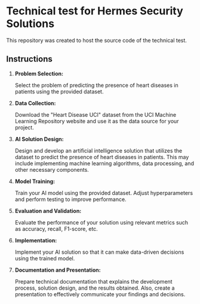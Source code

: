 # Technical test for Hermes Security Solutions 

This repository was created to host the source code of the technical test.

## Instructions

1. **Problem Selection:**

   Select the problem of predicting the presence of heart diseases in patients using the provided dataset.

2. **Data Collection:**

   Download the "Heart Disease UCI" dataset from the UCI Machine Learning Repository website and use it as the data source for your project.

3. **AI Solution Design:**

   Design and develop an artificial intelligence solution that utilizes the dataset to predict the presence of heart diseases in patients. This may include implementing machine learning algorithms, data processing, and other necessary components.

4. **Model Training:**

   Train your AI model using the provided dataset. Adjust hyperparameters and perform testing to improve performance.

5. **Evaluation and Validation:**

   Evaluate the performance of your solution using relevant metrics such as accuracy, recall, F1-score, etc.

6. **Implementation:**

   Implement your AI solution so that it can make data-driven decisions using the trained model.

7. **Documentation and Presentation:**

   Prepare technical documentation that explains the development process, solution design, and the results obtained. Also, create a presentation to effectively communicate your findings and decisions.

